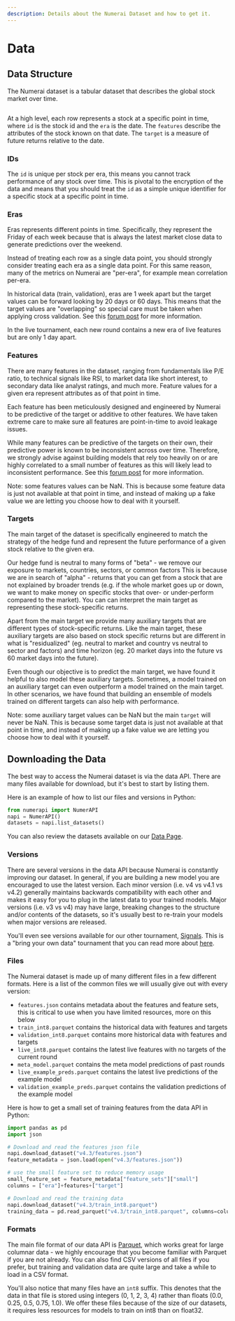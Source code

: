 ```yaml
---
description: Details about the Numerai Dataset and how to get it.
---
```


# Data

## Data Structure

The Numerai dataset is a tabular dataset that describes the global stock market over time.

<figure><img src="../.gitbook/assets/ex_data.png" alt=""><figcaption></figcaption></figure>

At a high level, each row represents a stock at a specific point in time, where `id` is the stock id and the `era` is the date. The  `features` describe the attributes of the stock known on that date. The `target` is a measure of future returns relative to the date.

### IDs

The `id` is unique per stock per era, this means you cannot track performance of any stock over time. This is pivotal to the encryption of the data and means that you should treat the `id` as a simple unique identifier for a specific stock at a specific point in time.

### Eras

Eras represents different points in time. Specifically, they represent the Friday of each week because that is always the latest market close data to generate predictions over the weekend.

Instead of treating each row as a single data point, you should strongly consider treating each era as a single data point. For this same reason, many of the metrics on Numerai are "per-era", for example mean correlation per-era.  &#x20;

In historical data (train, validation), eras are 1 week apart but the target values can be forward looking by 20 days or 60 days. This means that the target values are "overlapping" so special care must be taken when applying cross validation. See this [forum post](https://forum.numer.ai/t/era-wise-time-series-cross-validation/791) for more information. &#x20;

In the live tournament, each new round contains a new era of live features but are only 1 day apart. &#x20;

### Features

There are many features in the dataset, ranging from fundamentals like P/E ratio, to technical signals like RSI, to market data like short interest, to secondary data like analyst ratings, and much more. Feature values for a given era represent attributes as of that point in time.

Each feature has been meticulously designed and engineered by Numerai to be predictive of the target or additive to other features. We have taken extreme care to make sure all features are point-in-time to avoid leakage issues.

While many features can be predictive of the targets on their own, their predictive power is known to be inconsistent across over time. Therefore, we strongly advise against building models that rely too heavily on or are highly correlated to a small number of features as this will likely lead to inconsistent performance. See this [forum post](https://forum.numer.ai/t/model-diagnostics-feature-exposure/899) for more information. &#x20;

Note: some features values can be NaN. This is because some feature data is just not available at that point in time, and instead of making up a fake value we are letting you choose how to deal with it yourself.

### Targets&#x20;

The main target of the dataset is specifically engineered to match the strategy of the hedge fund and represent the future performance of a given stock relative to the given era.

Our hedge fund is neutral to many forms of "beta" - we remove our exposure to markets, countries, sectors, or common factors This is because we are in search of "alpha" - returns that you can get from a stock that are not explained by broader trends (e.g. if the whole market goes up or down, we want to make money on specific stocks that over- or under-perform compared to the market). You can can interpret the main target as representing these stock-specific returns.

Apart from the main target we provide many auxiliary targets that are different types of stock-specific returns. Like the main target, these auxiliary targets are also based on stock specific returns but are different in what is "residualized" (eg. neutral to market and country vs neutral to sector and factors) and time horizon (eg. 20 market days into the future vs 60 market days into the future).  &#x20;

Even though our objective is to predict the main target, we have found it helpful to also model these auxiliary targets. Sometimes, a model trained on an auxiliary target can even outperform a model trained on the main target. In other scenarios, we have found that building an ensemble of models trained on different targets can also help with performance. &#x20;

Note: some auxiliary target values can be NaN but the main `target` will never be NaN. This is because some target data is just not available at that point in time, and instead of making up a fake value we are letting you choose how to deal with it yourself.

## Downloading the Data

The best way to access the Numerai dataset is via the data API. There are many files available for download, but it's best to start by listing them.&#x20;

Here is an example of how to list our files and versions in Python:

```python
from numerapi import NumerAPI
napi = NumerAPI()
datasets = napi.list_datasets()
```

You can also review the datasets available on our [Data Page](https://numer.ai/data).

### Versions

There are several versions in the data API because Numerai is constantly improving our dataset. In general, if you are building a new model you are encouraged to use the latest version. Each minor version (i.e. v4 vs v4.1 vs v4.2) generally maintains backwards compatibility with each other and makes it easy for you to plug in the latest data to your trained models. Major versions (i.e. v3 vs v4) may have large, breaking changes to the structure and/or contents of the datasets, so it's usually best to re-train your models when major versions are released.

You'll even see versions available for our other tournament, [Signals](https://signals.numer.ai). This is a "bring your own data" tournament that you can read more about [here](../numerai-signals/signals-overview.md).

### Files

The Numerai dataset is made up of many different files in a few different formats. Here is a list of the common files we will usually give out with every version:

* `features.json` contains metadata about the features and feature sets, this is critical to use when you have limited resources, more on this below
* `train_int8.parquet` contains the historical data with features and targets
* `validation_int8.parquet` contains more historical data with features and targets
* `live_int8.parquet` contains the latest live features with no targets of the current round
* `meta_model.parquet` contains the meta model predictions of past rounds
* `live_example_preds.parquet` contains the latest live predictions of the example model&#x20;
* `validation_example_preds.parquet` contains the validation predictions of the example model

Here is how to get a small set of training features from the data API in Python:

```python
import pandas as pd
import json

# Download and read the features json file
napi.download_dataset("v4.3/features.json")
feature_metadata = json.load(open("v4.3/features.json"))

# use the small feature set to reduce memory usage
small_feature_set = feature_metadata["feature_sets"]["small"]
columns = ["era"]+features+["target"]

# Download and read the training data 
napi.download_dataset("v4.3/train_int8.parquet")
training_data = pd.read_parquet("v4.3/train_int8.parquet", columns=columns)
```

### Formats

The main file format of our data API is [Parquet](https://parquet.apache.org/), which works great for large columnar data - we highly encourage that you become familiar with Parquet if you are not already. You can also find CSV versions of all files if you prefer, but training and validation data are quite large and take a while to load in a CSV format.

You'll also notice that many files have an `int8` suffix. This denotes that the data in that file is stored using integers (0, 1, 2, 3, 4) rather than floats (0.0, 0.25, 0.5, 0.75, 1.0). We offer these files because of the size of our datasets, it requires less resources for models to train on int8 than on float32.
